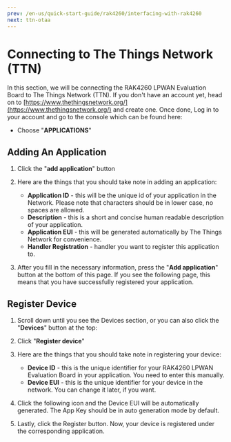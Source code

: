 ```yaml
---
prev: /en-us/quick-start-guide/rak4260/interfacing-with-rak4260
next: ttn-otaa
---
```

# Connecting to The Things Network (TTN)

In this section, we will be connecting the RAK4260 LPWAN Evaluation Board to The Things Network (TTN). If you don't have an account yet, head on to [https://www.thethingsnetwork.org/](https://www.thethingsnetwork.org/) and create one. Once done, Log in to your account and go to the console which can be found here:

<rk-img
  src="/assets/images/quick-start-guide/rak4260/5ttn/ttn-homepage.png"
  width="100%"
  figure-number="1"
  caption="The Things Network Home Page"
/>

<rk-img
  src="/assets/images/quick-start-guide/rak4260/5ttn/ttn-console-page.png"
  width="100%"
  figure-number="2"
  caption="TTN Console Page"
/>

* Choose "**APPLICATIONS**"

<rk-img
  src="/assets/images/quick-start-guide/rak4260/5ttn/application-page.png"
  width="100%"
  figure-number="3"
  caption="Application Page"
/>

## Adding An Application

1. Click the "**add application**" button

<rk-img
  src="/assets/images/quick-start-guide/rak4260/5ttn/add-application.png"
  width="100%"
  figure-number="4"
  caption="Application Page"
/>


2. Here are the things that you should take note in adding an application:
    * **Application ID** - this will be the unique id of your application in the Network. Please note that characters should be in lower case, no spaces are allowed.
    * **Description** - this is a short and concise human readable description of your application.
    * **Application EUI** - this will be generated automatically by The Things Network for convenience.
    * **Handler Registration** - handler you want to register this application to.

3. After you fill in the necessary information, press the "**Add application**" button at the bottom of this page. If you see the following page, this means that you have successfully registered your application.

<rk-img
  src="/assets/images/quick-start-guide/rak4260/5ttn/application-overview.png"
  width="100%"
  figure-number="5"
  caption="Application Overview"
/>

## Register Device

1. Scroll down until you see the Devices section, or you can also click the "**Devices**" button at the top:

<rk-img
  src="/assets/images/quick-start-guide/rak4260/5ttn/device-section.png"
  width="100%"
  figure-number="6"
  caption="Device Section"
/>

2. Click "**Register device**"

<rk-img
  src="/assets/images/quick-start-guide/rak4260/5ttn/add-device.png"
  width="100%"
  figure-number="7"
  caption="Add your Device"
/>

3. Here are the things that you should take note in registering your device:
    * **Device ID** - this is the unique identifier for your RAK4260 LPWAN Evaluation Board in your application. You need to enter this manually.
    * **Device EUI** - this is the unique identifier for your device in the network. You can change it later, if you want.

4. Click the following icon and the Device EUI will be automatically generated. The App Key should be in auto generation mode by default.

5. Lastly, click the Register button. Now, your device is registered under the corresponding application.

<rk-img
  src="/assets/images/quick-start-guide/rak4260/5ttn/add-device.png"
  width="100%"
  figure-number="8"
  caption="Device Overview"
/>


